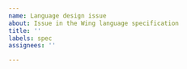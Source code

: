 ```yaml
---
name: Language design issue
about: Issue in the Wing language specification
title: ''
labels: spec
assignees: ''

---
```

